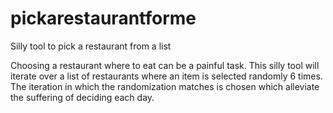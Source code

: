 # pickarestaurantforme

Silly tool to pick a restaurant from a list

Choosing a restaurant where to eat can be a painful task. This silly tool will
iterate over a list of restaurants where an item  is selected randomly 6 times.
The iteration in which the randomization matches is chosen which alleviate the
suffering of deciding each day.
